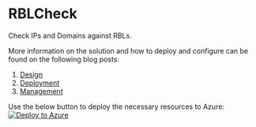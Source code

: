 # RBLCheck
Check IPs and Domains against RBLs.

More information on the solution and how to deploy and configure can be found on the following blog posts:

1. [Design](http://blog.cpolydorou.net/2019/12/monitoring-hosts-and-domains-for-rbl.html)
2. [Deployment](https://blog.cpolydorou.net/2021/10/monitoring-hosts-and-domains-for-rbl.html)
3. [Management](https://blog.cpolydorou.net/2019/12/monitoring-hosts-and-domains-for-rbl_29.html)

Use the below button to deploy the necessary resources to Azure:  
[![Deploy to Azure](https://azurecomcdn.azureedge.net/mediahandler/acomblog/media/Default/blog/deploybutton.png)](https://portal.azure.com/#create/Microsoft.Template/uri/https%3A%2F%2Fraw.githubusercontent.com%2Fcpolydorou%2FRBLCheck%2Fmaster%2Fazuredeploy.json)
